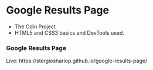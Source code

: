 <h1><b>Google Results Page</b></h1>

- The Odin Project</br>
- HTML5 and CSS3 basics and DevTools used.


<h3><b>Google Results Page</b></h3>
Live:
https://stergioshariop.github.io/google-results-page/
